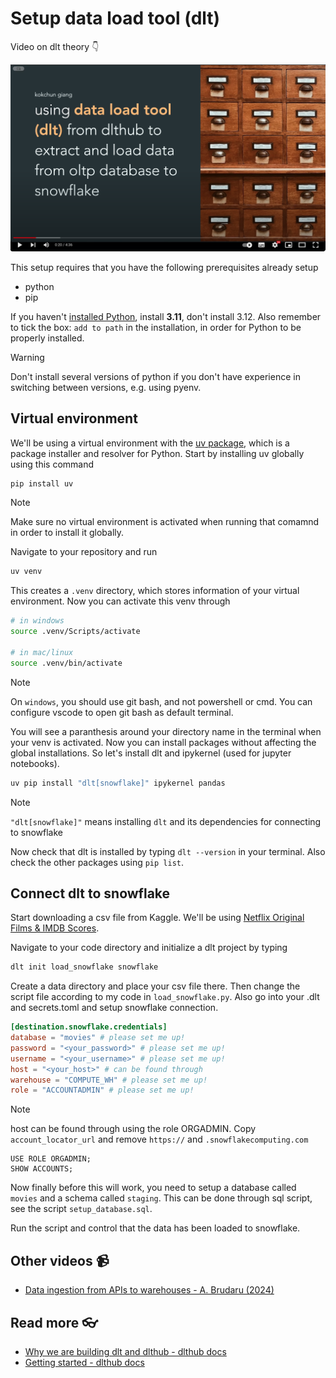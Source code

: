# Setup data load tool (dlt)

Video on dlt theory :point_down:

[![theory on dlt](https://github.com/kokchun/assets/blob/main/data_warehouse/dlt_intro_video.png?raw=true)](https://youtu.be/m4zrj5ZUWs4)

This setup requires that you have the following prerequisites already setup
- python
- pip 

If you haven't [installed Python](https://www.python.org/downloads/),  install **3.11**, don't install 3.12. Also remember to tick the box: `add to path` in the installation, in order for Python to be properly installed. 

> [!WARNING]
> Don't install several versions of python if you don't have experience in switching between versions, e.g. using pyenv. 

## Virtual environment

We'll be using a virtual environment with the [uv package](https://github.com/astral-sh/uv), which is a package installer and resolver for Python. Start by installing uv globally using this command

```bash
pip install uv
```

> [!NOTE]
> Make sure no virtual environment is activated when running that comamnd in order to install it globally. 


Navigate to your repository and run 

```bash
uv venv 
```
This creates a `.venv`  directory, which stores information of your virtual environment. Now you can activate this venv through 

```bash
# in windows
source .venv/Scripts/activate

# in mac/linux
source .venv/bin/activate
```

> [!NOTE]
> On `windows`, you should use git bash, and not powershell or cmd. You can configure vscode to open git bash as default terminal. 

You will see a paranthesis around your directory name in the terminal when your venv is activated. Now you can install packages without affecting the global installations. So let's install dlt and ipykernel (used for jupyter notebooks).  

```bash
uv pip install "dlt[snowflake]" ipykernel pandas 
```

> [!NOTE]
> `"dlt[snowflake]"` means installing `dlt` and its dependencies for connecting to snowflake 

Now check that dlt is installed by typing `dlt --version` in your terminal. Also check the other packages using `pip list`. 


## Connect dlt to snowflake

Start downloading a csv file from Kaggle. We'll be using [Netflix Original Films & IMDB Scores](https://www.kaggle.com/datasets/luiscorter/netflix-original-films-imdb-scores). 

Navigate to your code directory and initialize a dlt project by typing 

```bash
dlt init load_snowflake snowflake
```

Create a data directory and place your csv file there. Then change the script file according to my code in `load_snowflake.py`. Also go into your .dlt and secrets.toml and setup snowflake connection.

```toml
[destination.snowflake.credentials]
database = "movies" # please set me up!
password = "<your_password>" # please set me up!
username = "<your_username>" # please set me up!
host = "<your_host>" # can be found through 
warehouse = "COMPUTE_WH" # please set me up!
role = "ACCOUNTADMIN" # please set me up!
```

> [!NOTE]
> host can be found through using the role ORGADMIN. Copy `account_locator_url` and remove `https://` and `.snowflakecomputing.com`

```
USE ROLE ORGADMIN;
SHOW ACCOUNTS;
```

Now finally before this will work, you need to setup a database called `movies` and a schema called `staging`. This can be done through sql script, see the script `setup_database.sql`. 

Run the script and control that the data has been loaded to snowflake. 

## Other videos :video_camera:

- [Data ingestion from APIs to warehouses - A. Brudaru (2024)](https://www.youtube.com/watch?v=oLXhBM7nf2Q&list=PLoHF48qMMG_R3Migi4SBLkqhkLHDzmEsL)



## Read more :eyeglasses:

- [Why we are building dlt and dlthub - dlthub docs](https://dlthub.com/why-dlt)
- [Getting started - dlthub docs](https://dlthub.com/docs/getting-started)
